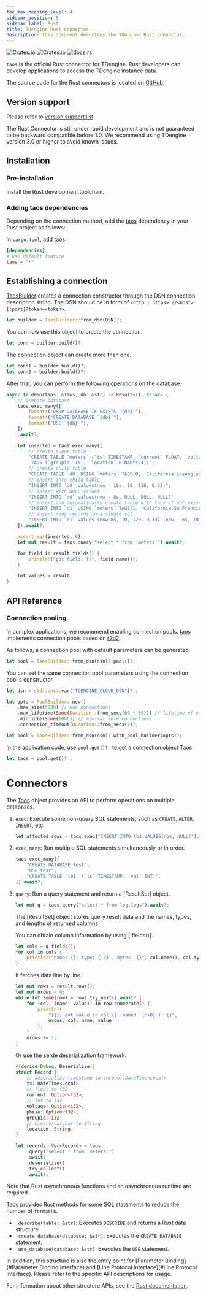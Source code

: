 ```yaml
---
toc_max_heading_level: 4
sidebar_position: 5
sidebar_label: Rust
title: TDengine Rust Connector
description: This document describes the TDengine Rust connector.
---
```

[![Crates.io](https://img.shields.io/crates/v/taos)](https://crates.io/crates/taos) ![Crates.io](https://img.shields.io/crates/d/taos) [![docs.rs](https://img.shields.io/docsrs/taos)](https://docs.rs/taos)

`taos` is the official Rust connector for TDengine. Rust developers can develop applications to access the TDengine instance data.

The source code for the Rust connectors is located on [GitHub](https://github.com/taosdata/taos-connector-rust).

## Version support

Please refer to [version support list](/reference/connector#version-support)

The Rust Connector is still under rapid development and is not guaranteed to be backward compatible before 1.0. We recommend using TDengine version 3.0 or higher to avoid known issues.

## Installation

### Pre-installation
  
Install the Rust development toolchain.

### Adding taos dependencies

Depending on the connection method, add the [taos][taos] dependency in your Rust project as follows:

In `cargo.toml`, add [taos][taos]:

```toml
[dependencies]
# use default feature
taos = "*"
```

## Establishing a connection

[TaosBuilder] creates a connection constructor through the DSN connection description string.
The DSN should be in form of `<http | https>://<host>[:port]?token=<token>`.

```rust
let builder = TaosBuilder::from_dsn(DSN)?;
```

You can now use this object to create the connection.

```rust
let conn = builder.build()?;
```

The connection object can create more than one.

```rust
let conn1 = builder.build()?;
let conn2 = builder.build()?;
```

After that, you can perform the following operations on the database.

```rust
async fn demo(taos: &Taos, db: &str) -> Result<(), Error> {
    // prepare database
    taos.exec_many([
        format!("DROP DATABASE IF EXISTS `{db}`"),
        format!("CREATE DATABASE `{db}`"),
        format!("USE `{db}`"),
    ])
    .await?;

    let inserted = taos.exec_many([
        // create super table
        "CREATE TABLE `meters` (`ts` TIMESTAMP, `current` FLOAT, `voltage` INT, `phase` FLOAT) \
         TAGS (`groupid` INT, `location` BINARY(24))",
        // create child table
        "CREATE TABLE `d0` USING `meters` TAGS(0, 'California.LosAngles')",
        // insert into child table
        "INSERT INTO `d0` values(now - 10s, 10, 116, 0.32)",
        // insert with NULL values
        "INSERT INTO `d0` values(now - 8s, NULL, NULL, NULL)",
        // insert and automatically create table with tags if not exists
        "INSERT INTO `d1` USING `meters` TAGS(1, 'California.SanFrancisco') values(now - 9s, 10.1, 119, 0.33)",
        // insert many records in a single sql
        "INSERT INTO `d1` values (now-8s, 10, 120, 0.33) (now - 6s, 10, 119, 0.34) (now - 4s, 11.2, 118, 0.322)",
    ]).await?;

    assert_eq!(inserted, 6);
    let mut result = taos.query("select * from `meters`").await?;

    for field in result.fields() {
        println!("got field: {}", field.name());
    }

    let values = result.
}
```

## API Reference

### Connection pooling

In complex applications, we recommend enabling connection pools. [taos] implements connection pools based on [r2d2].

As follows, a connection pool with default parameters can be generated.

```rust
let pool = TaosBuilder::from_dsn(dsn)?.pool()?;
```

You can set the same connection pool parameters using the connection pool's constructor.

```rust
let dsn = std::env::var("TDENGINE_CLOUD_DSN")?;;

let opts = PoolBuilder::new()
    .max_size(5000) // max connections
    .max_lifetime(Some(Duration::from_secs(60 * 60))) // lifetime of each connection
    .min_idle(Some(1000)) // minimal idle connections
    .connection_timeout(Duration::from_secs(2));

let pool = TaosBuilder::from_dsn(dsn)?.with_pool_builder(opts)?;
```

In the application code, use `pool.get()? ` to get a connection object [Taos].

```rust
let taos = pool.get()? ;
```
# Connectors

The [Taos][struct.Taos] object provides an API to perform operations on multiple databases.

1. `exec`: Execute some non-query SQL statements, such as `CREATE`, `ALTER`, `INSERT`, etc.

    ```rust
    let affected_rows = taos.exec("INSERT INTO tb1 VALUES(now, NULL)").await?;
    ```

2. `exec_many`: Run multiple SQL statements simultaneously or in order.

    ```rust
    taos.exec_many([
        "CREATE DATABASE test",
        "USE test",
        "CREATE TABLE `tb1` (`ts` TIMESTAMP, `val` INT)",
    ]).await?;
    ```

3. `query`: Run a query statement and return a [ResultSet] object.

    ```rust
    let mut q = taos.query("select * from log.logs").await?;
    ```

    The [ResultSet] object stores query result data and the names, types, and lengths of returned columns

    You can obtain column information by using [.fields()].

    ```rust
    let cols = q.fields();
    for col in cols {
        println!("name: {}, type: {:?} , bytes: {}", col.name(), col.ty(), col.bytes());
    }
    ```

    It fetches data line by line.

    ```rust
    let mut rows = result.rows();
    let mut nrows = 0;
    while let Some(row) = rows.try_next().await? {
        for (col, (name, value)) in row.enumerate() {
            println!(
                "[{}] got value in col {} (named `{:>8}`): {}",
                nrows, col, name, value
            );
        }
        nrows += 1;
    }
    ```

    Or use the [serde](https://serde.rs) deserialization framework.

    ```rust
    #[derive(Debug, Deserialize)]
    struct Record {
        // deserialize timestamp to chrono::DateTime<Local>
        ts: DateTime<Local>,
        // float to f32
        current: Option<f32>,
        // int to i32
        voltage: Option<i32>,
        phase: Option<f32>,
        groupid: i32,
        // binary/varchar to String
        location: String,
    }

    let records: Vec<Record> = taos
        .query("select * from `meters`")
        .await?
        .deserialize()
        .try_collect()
        .await?;
    ```

Note that Rust asynchronous functions and an asynchronous runtime are required.

[Taos][struct.Taos] provides Rust methods for some SQL statements to reduce the number of `format!`s.

- `.describe(table: &str)`: Executes `DESCRIBE` and returns a Rust data structure.
- `.create_database(database: &str)`: Executes the `CREATE DATABASE` statement.
- `.use_database(database: &str)`: Executes the `USE` statement.

In addition, this structure is also the entry point for [Parameter Binding](#Parameter Binding Interface) and [Line Protocol Interface](#Line Protocol Interface). Please refer to the specific API descriptions for usage.

For information about other structure APIs, see the [Rust documentation](https://docs.rs/taos).

[taos]: https://github.com/taosdata/rust-connector-taos
[r2d2]: https://crates.io/crates/r2d2
[TaosBuilder]: https://docs.rs/taos/latest/taos/struct.TaosBuilder.html
[TaosCfg]: https://docs.rs/taos/latest/taos/struct.TaosCfg.html
[struct.Taos]: https://docs.rs/taos/latest/taos/struct.Taos.html
[Stmt]: https://docs.rs/taos/latest/taos/struct.Stmt.html

